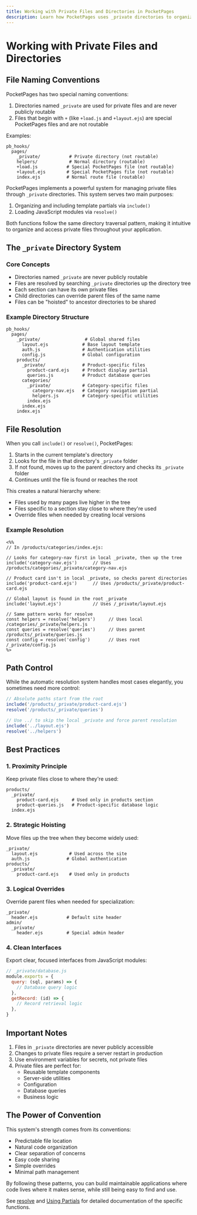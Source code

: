 ```yaml
---
title: Working with Private Files and Directories in PocketPages
description: Learn how PocketPages uses _private directories to organize and protect both template partials and JavaScript modules.
---
```


# Working with Private Files and Directories

## File Naming Conventions

PocketPages has two special naming conventions:

1. Directories named `_private` are used for private files and are never publicly routable
2. Files that begin with `+` (like `+load.js` and `+layout.ejs`) are special PocketPages files and are not routable

Examples:

```
pb_hooks/
  pages/
    _private/           # Private directory (not routable)
    helpers/            # Normal directory (routable)
    +load.js           # Special PocketPages file (not routable)
    +layout.ejs        # Special PocketPages file (not routable)
    index.ejs          # Normal route file (routable)
```

PocketPages implements a powerful system for managing private files through `_private` directories. This system serves two main purposes:

1. Organizing and including template partials via `include()`
2. Loading JavaScript modules via `resolve()`

Both functions follow the same directory traversal pattern, making it intuitive to organize and access private files throughout your application.

## The `_private` Directory System

### Core Concepts

- Directories named `_private` are never publicly routable
- Files are resolved by searching `_private` directories up the directory tree
- Each section can have its own private files
- Child directories can override parent files of the same name
- Files can be "hoisted" to ancestor directories to be shared

### Example Directory Structure

```
pb_hooks/
  pages/
    _private/                 # Global shared files
      layout.ejs             # Base layout template
      auth.js                # Authentication utilities
      config.js              # Global configuration
    products/
      _private/              # Product-specific files
        product-card.ejs     # Product display partial
        queries.js           # Product database queries
      categories/
        _private/            # Category-specific files
          category-nav.ejs   # Category navigation partial
          helpers.js         # Category-specific utilities
        index.ejs
      index.ejs
    index.ejs
```

## File Resolution

When you call `include()` or `resolve()`, PocketPages:

1. Starts in the current template's directory
2. Looks for the file in that directory's `_private` folder
3. If not found, moves up to the parent directory and checks its `_private` folder
4. Continues until the file is found or reaches the root

This creates a natural hierarchy where:

- Files used by many pages live higher in the tree
- Files specific to a section stay close to where they're used
- Override files when needed by creating local versions

### Example Resolution

```ejs
<%%
// In /products/categories/index.ejs:

// Looks for category-nav first in local _private, then up the tree
include('category-nav.ejs')      // Uses /products/categories/_private/category-nav.ejs

// Product card isn't in local _private, so checks parent directories
include('product-card.ejs')      // Uses /products/_private/product-card.ejs

// Global layout is found in the root _private
include('layout.ejs')            // Uses /_private/layout.ejs

// Same pattern works for resolve
const helpers = resolve('helpers')     // Uses local /categories/_private/helpers.js
const queries = resolve('queries')     // Uses parent /products/_private/queries.js
const config = resolve('config')       // Uses root /_private/config.js
%>
```

## Path Control

While the automatic resolution system handles most cases elegantly, you sometimes need more control:

```js
// Absolute paths start from the root
include('/products/_private/product-card.ejs')
resolve('/products/_private/queries')

// Use ../ to skip the local _private and force parent resolution
include('../layout.ejs')
resolve('../helpers')
```

## Best Practices

### 1. Proximity Principle

Keep private files close to where they're used:

```
products/
  _private/
    product-card.ejs     # Used only in products section
    product-queries.js   # Product-specific database logic
  index.ejs
```

### 2. Strategic Hoisting

Move files up the tree when they become widely used:

```
_private/
  layout.ejs            # Used across the site
  auth.js              # Global authentication
products/
  _private/
    product-card.ejs    # Used only in products
```

### 3. Logical Overrides

Override parent files when needed for specialization:

```
_private/
  header.ejs           # Default site header
admin/
  _private/
    header.ejs         # Special admin header
```

### 4. Clean Interfaces

Export clear, focused interfaces from JavaScript modules:

```javascript
// _private/database.js
module.exports = {
  query: (sql, params) => {
    // Database query logic
  },
  getRecord: (id) => {
    // Record retrieval logic
  },
}
```

## Important Notes

1. Files in `_private` directories are never publicly accessible
2. Changes to private files require a server restart in production
3. Use environment variables for secrets, not private files
4. Private files are perfect for:
   - Reusable template components
   - Server-side utilities
   - Configuration
   - Database queries
   - Business logic

## The Power of Convention

This system's strength comes from its conventions:

- Predictable file location
- Natural code organization
- Clear separation of concerns
- Easy code sharing
- Simple overrides
- Minimal path management

By following these patterns, you can build maintainable applications where code lives where it makes sense, while still being easy to find and use.

See [resolve](/docs/api/resolve) and [Using Partials](/docs/partials) for detailed documentation of the specific functions.
